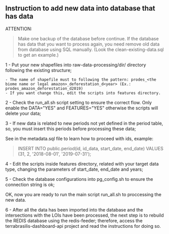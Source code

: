 ## Instruction to add new data into database that has data

ATTENTION:

 > Make one backup of the database before continue.
 > If the database has data that you want to process again, you need remove old data from database using SQL manually. (Look the clean-existing-data.sql to get an example.)

1 - Put your new shapefiles into raw-data-processing/dir/ directory following the existing structure;

    - The name of shapefile must to following the pattern: prodes_<the biome name or legal amazon>_deforestation_d<year> (Ex.: prodes_amazon_deforestation_d2019)
    - If you want change this, edit the scripts into features directory.

2 - Check the run_all.sh script setting to ensure the correct flow. Only enable the DATA="YES" and FEATURES="YES" otherwise the scripts will delete your data;

3 - If new data is related to new periods not yet defined in the period table, so, you must insert this periods before processing these data;

See in the metadata.sql file to learn how to proceed with ids, example:
 > INSERT INTO public.period(id, id_data, start_date, end_date) VALUES (31, 2, '2018-08-01', '2019-07-31');

4 - Edit the scripts inside features directory, related with your target data type, changing the parameters of start_date, end_date and years;

5 - Check the database configurations into pg_config.sh to ensure the connection string is ok;

OK, now you are ready to run the main script run_all.sh to proccessing the new data.

6 - After all the data has been imported into the database and the intersections with the LOIs have been processed, the next step is to rebuild the REDIS database using the redis-feeder; therefore, access the terrabrasilis-dashboard-api project and read the instructions for doing so.